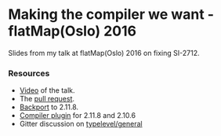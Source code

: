 # Making the compiler we want - flatMap(Oslo) 2016

Slides from my talk at flatMap(Oslo) 2016 on fixing SI-2712.

### Resources

* [Video](https://vimeo.com/channels/flatmap2016/165922514) of the talk.
* The [pull request](https://github.com/scala/scala/pull/5102).
* [Backport](https://github.com/milessabin/si2712fix-demo) to 2.11.8.
* [Compiler plugin](https://github.com/milessabin/si2712fix-plugin) for 2.11.8 and 2.10.6
* Gitter discussion on [typelevel/general](http://gitter.im/typelevel/general)
